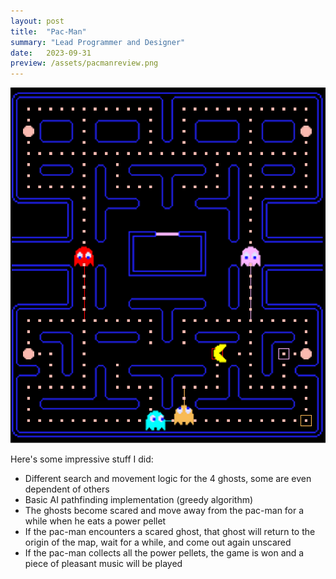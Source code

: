 ```yaml
---
layout: post
title:  "Pac-Man"
summary: "Lead Programmer and Designer"
date:   2023-09-31
preview: /assets/pacmanreview.png
---
```


![Picture 1](/assets/pacman.png)

Here's some impressive stuff I did:

* Different search and movement logic for the 4 ghosts, some are even dependent of others
* Basic AI pathfinding implementation (greedy algorithm)
* The ghosts become scared and move away from the pac-man for a while when he eats a power pellet
* If the pac-man encounters a scared ghost, that ghost will return to the origin of the map, wait for a while, and come out again unscared
* If the pac-man collects all the power pellets, the game is won and a piece of pleasant music will be played
